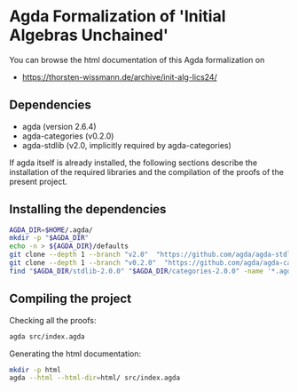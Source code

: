 # Agda Formalization of 'Initial Algebras Unchained'

<!--
This archive contains both the agda source files and its HTML documentation
with clickable links for easier navigation (see `html/index.html`).
It is not necessary to compile the source again.

If it is still desired to compile the proofs again, the installation of the
following dependencies is required:
-->

You can browse the html documentation of this Agda formalization on

  * https://thorsten-wissmann.de/archive/init-alg-lics24/

## Dependencies

  - agda (version 2.6.4)
  - agda-categories (v0.2.0)
  - agda-stdlib (v2.0, implicitly required by agda-categories)

If agda itself is already installed, the following sections describe the
installation of the required libraries and the compilation of the proofs of the
present project.

## Installing the dependencies

```bash
AGDA_DIR=$HOME/.agda/
mkdir -p "$AGDA_DIR"
echo -n > ${AGDA_DIR}/defaults
git clone --depth 1 --branch "v2.0"  "https://github.com/agda/agda-stdlib" "$AGDA_DIR/stdlib-2.0.0"
git clone --depth 1 --branch "v0.2.0"  "https://github.com/agda/agda-categories" "$AGDA_DIR/categories-2.0.0"
find "$AGDA_DIR/stdlib-2.0.0" "$AGDA_DIR/categories-2.0.0" -name '*.agda-lib' | tee ${AGDA_DIR}/libraries
```

## Compiling the project

Checking all the proofs:
```bash
agda src/index.agda
```

Generating the html documentation:
```bash
mkdir -p html
agda --html --html-dir=html/ src/index.agda
```
